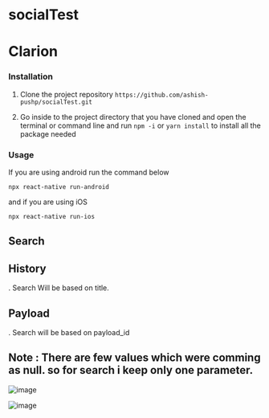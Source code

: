 # socialTest

# Clarion

### Installation

1. Clone the project repository `https://github.com/ashish-pushp/socialTest.git`

2. Go inside to the project directory that you have cloned and open the terminal or command line and run `npm -i` or `yarn install` to install all the package needed

### Usage

If you are using android run the command below

```
npx react-native run-android
```

and if you are using iOS

```
npx react-native run-ios

```
## Search

## History 
 . Search Will be based on title.
 
## Payload 
  . Search will be based on payload_id
  
## Note : There are few values which were comming as null. so for search i keep only one parameter.

![image](https://user-images.githubusercontent.com/43014094/89098363-73718a80-d404-11ea-8b2e-24b65b6b7eb4.png)

![image](https://user-images.githubusercontent.com/43014094/89098398-e4b13d80-d404-11ea-9718-8692485bf052.png)

  
  
 
